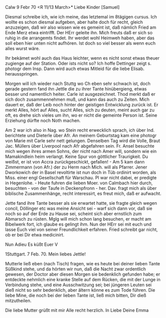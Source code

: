  Calw 9 Febr 70
 <R 11/13 March>*
Liebe Kinder [Samuel]

Diesmal schreibe ich, wie ich meine, das letztemal im 8tägigen cursus. Ich wollte es schon diesmal aufgeben, aber halte doch für recht, gleich anzuzeigen, daß wir also wissen wie es gemeint ist, daß nämlich Fried am Ende Merz etwa eintrifft. Der HErr geleite ihn. Mich freuts daß er sich so ruhig in die arrangemts findet. Ihr werdet wohl Heimweh haben, aber das soll eben hier unten nicht aufhören. Ist doch so viel besser als wenn euch alles wurst wäre.

Ihr bekämet wohl auch das Haus leichter, wenn es nicht sonst etwas theuer zugienge auf der Station. Oder ists nicht so? Ich hoffe Dettinger zeigt s. photogr dem Insp. Dann wird auch etwas Mitleid für die liebe Elisab. herausspringen.

Morgen will ich wieder nach Stuttg wo Ch eben sehr schwach ist, doch gerade gestern fand ihn Jettle die zu ihrer Tante hinübergieng, etwas besser und namentlich heiter. Carle ist ausgezeichnet. Thod merkt daß er sich doch zusammennehmen muß, und kann das auch zu Zeiten. Mich dauert er, daß der Leib noch hinter der geistigen Entwicklung zurück ist. Er merkt Alles, hört auf Alles, sucht Alles, sich zu deuten, meint auch gar zu oft, es drehe sich vieles um ihn, wo er nicht die gemeinte Person ist. Seine Erziehung dürfte noch Noth machen.

Am 2 war ich also in Nag. wo Stein recht erwecklich sprach, ich über Ind. berichtete und Dieterle über Afr. An meinem Geburtstag kam eine photogr von Marie mit Carle sehr nett gelungen. Denselben Tag wird die Volle, Braut Jac. Müllers über Liverpool nach Afr abgefahren sein. Fr. Ansel besuchte mich wegen ihres armen Sohns, der nicht nach Amer will, sondern wie ein Mamakindlein heim verlangt. Keine Spur von göttlicher Traurigkeit. Du weißst, er ist von Accra zurückgeschickt, gefallen! - Am 5 kam dann Zimmermann (von Afr.) der zu Herm nach Mich. will als Pfarrer. Jener Dworkowich der in Basel revoltirte ist nun doch in Tüb ordinirt worden, als Miss. einer engl Gesellschaft für Warschau. Pl war nicht dabei, er predigte in Hegenlohe. - Heute fuhren die lieben Moer. von Calmbach hier durch, besuchten - von der Taufe in Deckenpfronn - her. Dav. fragt mich als über biblische Zusammenhänge, recht interessirt, es freut mich, daß er aufwacht.

Jette fand ihre Tante besser als sie erwartet hatte, sie fragte gleich wegen concil, Döllinger etc was meine Ansicht sei - warf sich dann vor, daß sie noch so auf der Erde zu Hause sei, scheint sich aber ernstlich zum Abmarsch zu rüsten. Mglg will mich schon lang besuchen, er macht am Bibelwerk fort, ich glaube es gelingt ihm. Nun der HErr sei mit euch und lasse Euch viel von seiner Freundlichkeit erfahren. Fried schreibt gar nicht, ob er bei Dir etwa medicinirt.

 Nun Adieu
 Es küßt
 Euer V



 1Stuttgart. 7 Feb. 70.
Mein liebes Jettle!

Mutterle ließ eben (nach Tisch) fragen, wie es heute bei deiner lieben Tante Süßkind stehe, und da hörten wir nun, daß die Nacht zwar ordentlich gewesen, der Doctor aber diesen Morgen sie bedenklich gefunden habe; er entdeckte nehmlich eine kranke Stelle auf dem Rücken, die mit der Lunge in Verbindung stehe, und eine Ausschwitzung sei; bei jüngeren Leuten sei dieß nicht so sehr bedenklich, aber ältern könne es zum Tode führen. Die liebe Mine, die noch bei der lieben Tante ist, ließ mich bitten, Dir dieß mitzutheilen.

Die liebe Mutter grüßt mit mir Alle recht herzlich.
 In Liebe
 Deine
 Emma
